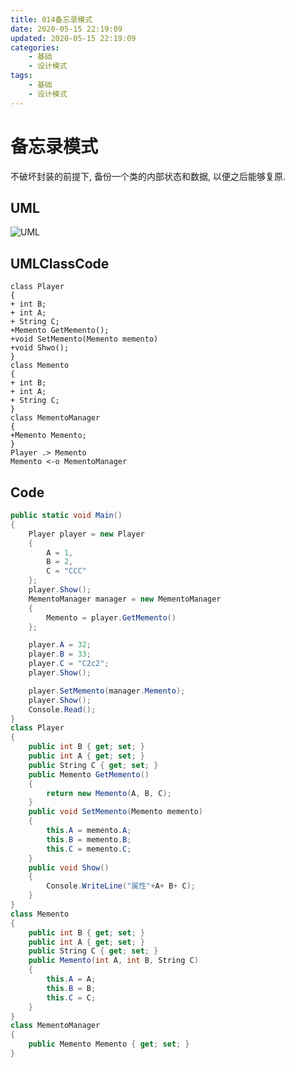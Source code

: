 ```yaml
---
title: 014备忘录模式
date: 2020-05-15 22:19:09
updated: 2020-05-15 22:19:09
categories:
	- 基础
	- 设计模式
tags: 
	- 基础
	- 设计模式
---
```


# 备忘录模式

不破坏封装的前提下, 备份一个类的内部状态和数据, 以便之后能够复原.
<!--more-->
## UML

![UML](http://www.plantuml.com/plantuml/png/SoWkIImgAStDuKhEIImkLWZ8IQnCBUAgvj9MoCmhKN2oXZ8SGOpWagBCl7G5Po3RDpKtDQyaNy4zjGJArD042fVbPwOe12F4OCfo8RGcJ4L6ELXzBTHMg382rcAezqtCIqo7k1Og0fC1AOLuHK7F3cuyJ96DRZww4GwfUId0K000)

## UMLClassCode

```
class Player
{
+ int B;
+ int A;
+ String C;
+Memento GetMemento();
+void SetMemento(Memento memento)
+void Shwo();
}
class Memento
{
+ int B;
+ int A;
+ String C;
}
class MementoManager
{
+Memento Memento;
}
Player .> Memento
Memento <-o MementoManager
```

## Code

```C#
public static void Main()
{
    Player player = new Player
    {
        A = 1,
        B = 2,
        C = "CCC"
    };
    player.Show();
    MementoManager manager = new MementoManager
    {
        Memento = player.GetMemento()
    };

    player.A = 32;
    player.B = 33;
    player.C = "C2c2";
    player.Show();

    player.SetMemento(manager.Memento);
    player.Show();
    Console.Read();
}
class Player
{
    public int B { get; set; }
    public int A { get; set; }
    public String C { get; set; }
    public Memento GetMemento()
    {
        return new Memento(A, B, C);
    }
    public void SetMemento(Memento memento)
    {
        this.A = memento.A;
        this.B = memento.B;
        this.C = memento.C;
    }
    public void Show()
    {
        Console.WriteLine("属性"+A+ B+ C);
    }
}
class Memento
{
    public int B { get; set; }
    public int A { get; set; }
    public String C { get; set; }
    public Memento(int A, int B, String C)
    {
        this.A = A;
        this.B = B;
        this.C = C;
    }
}
class MementoManager
{
    public Memento Memento { get; set; }
}
```